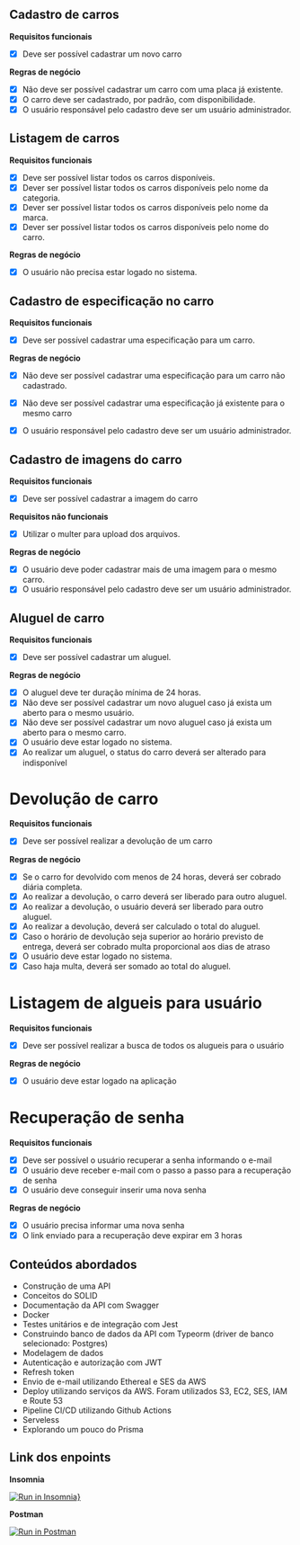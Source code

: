 ## Cadastro de carros

**Requisitos funcionais**
* [x] Deve ser possível cadastrar um novo carro

**Regras de negócio**
* [x] Não deve ser possível cadastrar um carro com uma placa já existente.
* [x] O carro deve ser cadastrado, por padrão, com disponibilidade.
* [x] O usuário responsável pelo cadastro deve ser um usuário administrador.

## Listagem de carros

**Requisitos funcionais**
* [x] Deve ser possível listar todos os carros disponíveis.
* [x] Dever ser possível listar todos os carros disponíveis pelo nome da categoria.
* [x] Dever ser possível listar todos os carros disponíveis pelo nome da marca.
* [x] Dever ser possível listar todos os carros disponíveis pelo nome do carro.

**Regras de negócio**
* [x] O usuário não precisa estar logado no sistema.

## Cadastro de especificação no carro

**Requisitos funcionais**
* [x] Deve ser possível cadastrar uma especificação para um carro.

**Regras de negócio**
* [x] Não deve ser possível cadastrar uma especificação para um carro não cadastrado.

* [x] Não deve ser possível cadastrar uma especificação já existente para o mesmo carro

* [x] O usuário responsável pelo cadastro deve ser um usuário administrador.

## Cadastro de imagens do carro

**Requisitos funcionais**
* [x] Deve ser possível cadastrar a imagem do carro 

**Requisitos não funcionais**
* [x] Utilizar o multer para upload dos arquivos.

**Regras de negócio**
* [x] O usuário deve poder cadastrar mais de uma imagem para o mesmo carro.
* [x] O usuário responsável pelo cadastro deve ser um usuário administrador.

## Aluguel de carro

**Requisitos funcionais**
* [x] Deve ser possível cadastrar um aluguel.

**Regras de negócio**
* [x] O aluguel deve ter duração mínima de 24 horas.
* [x] Não deve ser possível cadastrar um novo aluguel caso já exista um aberto para o mesmo usuário.
* [x] Não deve ser possível cadastrar um novo aluguel caso já exista um aberto para o mesmo carro.
* [x] O usuário deve estar logado no sistema.
* [x] Ao realizar um aluguel, o status do carro deverá ser alterado para indisponível

# Devolução de carro

**Requisitos funcionais**
* [x] Deve ser possível realizar a devolução de um carro

**Regras de negócio**
* [x] Se o carro for devolvido com menos de 24 horas, deverá ser cobrado diária completa.
* [x] Ao realizar a devolução, o carro deverá ser liberado para outro aluguel.
* [x] Ao realizar a devolução, o usuário deverá ser liberado para outro aluguel.
* [x] Ao realizar a devolução, deverá ser calculado o total do aluguel.
* [x] Caso o horário de devolução seja superior ao horário previsto de entrega, deverá ser cobrado multa proporcional
     aos dias de atraso
* [x] O usuário deve estar logado no sistema.
* [x] Caso haja multa, deverá ser somado ao total do aluguel.

# Listagem de algueis para usuário

**Requisitos funcionais**
* [x] Deve ser possível realizar a busca de todos os alugueis para o usuário

**Regras de negócio**
* [x] O usuário deve estar logado na aplicação

# Recuperação de senha
**Requisitos funcionais**
* [x] Deve ser possível o usuário recuperar a senha informando o e-mail
* [x] O usuário deve receber e-mail com o passo a passo para a recuperação de senha
* [x] O usuário deve conseguir inserir uma nova senha

**Regras de negócio**
* [x] O usuário precisa informar uma nova senha
* [x] O link enviado para a recuperação deve expirar em 3 horas

## Conteúdos abordados
* Construção de uma API
* Conceitos do SOLID
* Documentação da API com Swagger
* Docker
* Testes unitários e de integração com Jest
* Construindo banco de dados da API com Typeorm (driver de banco selecionado: Postgres)
* Modelagem de dados
* Autenticação e autorização com JWT
* Refresh token
* Envio de e-mail utilizando Ethereal e SES da AWS
* Deploy utilizando serviços da AWS. Foram utilizados S3, EC2, SES, IAM e Route 53 
* Pipeline CI/CD utilizando Github Actions
* Serveless
* Explorando um pouco do Prisma

## Link dos enpoints

**Insomnia**

[![Run in Insomnia}](https://insomnia.rest/images/run.svg)](https://insomnia.rest/run/?label=Rentx%20-%20Rocketseat%20-%20Node.js&uri=https%3A%2F%2Fgist.githubusercontent.com%2FVictorMello1993%2Fd5551335476de7f0a0037a7eb3f62761%2Fraw%2F440e1793da91019f40615f022206bab853ecb8bd%2Fgistfile1.txt)

**Postman**

[![Run in Postman](https://run.pstmn.io/button.svg)](https://app.getpostman.com/run-collection/3d5f051d0d1da11ec00b?action=collection%2Fimport)
